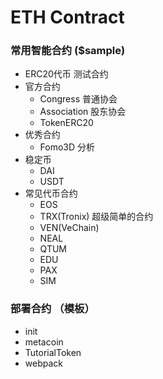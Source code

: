 # ETH Contract

### 常用智能合约 ($sample)

- ERC20代币 测试合约
- 官方合约
    - Congress 普通协会
    - Association 股东协会
    - TokenERC20 
- 优秀合约
    - Fomo3D 分析
- 稳定币
    - DAI
    - USDT
- 常见代币合约
    - EOS 
    - TRX(Tronix)  超级简单的合约
    - VEN(VeChain) 
    - NEAL
    - QTUM
    - EDU
    - PAX
    - SIM

### 部署合约 （模板）

- init
- metacoin
- TutorialToken
- webpack